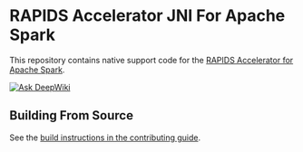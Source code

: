 # RAPIDS Accelerator JNI For Apache Spark



This repository contains native support code for the
[RAPIDS Accelerator for Apache Spark](https://github.com/NVIDIA/spark-rapids).


[![Ask DeepWiki](https://deepwiki.com/badge.svg)](https://deepwiki.com/NVIDIA/spark-rapids-jni)

## Building From Source

See the [build instructions in the contributing guide](CONTRIBUTING.md#building-from-source).
